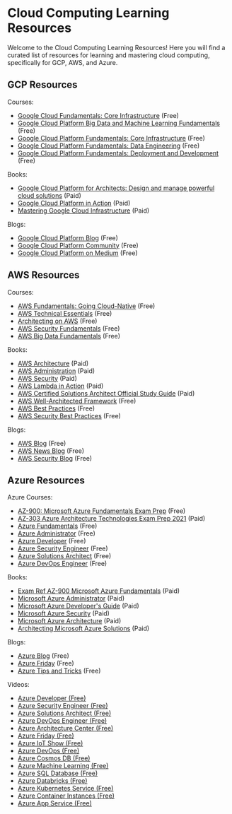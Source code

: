 # Cloud Computing Learning Resources

Welcome to the Cloud Computing Learning Resources! Here you will find a curated list of resources for learning and mastering cloud computing, specifically for GCP, AWS, and Azure.

## GCP Resources

Courses:
- [Google Cloud Fundamentals: Core Infrastructure](https://www.coursera.org/courses/gcp-fundamentals) (Free)
- [Google Cloud Platform Big Data and Machine Learning Fundamentals](https://www.coursera.org/courses/gcp-big-data-ml-fundamentals) (Free)
- [Google Cloud Platform Fundamentals: Core Infrastructure](https://www.coursera.org/courses/gcp-fundamentals) (Free)
- [Google Cloud Platform Fundamentals: Data Engineering](https://www.coursera.org/courses/gcp-data-engineering) (Free)
- [Google Cloud Platform Fundamentals: Deployment and Development](https://www.coursera.org/courses/gcp-deployment-development) (Free)

Books:
- [Google Cloud Platform for Architects: Design and manage powerful cloud solutions](https://www.amazon.com/Google-Cloud-Platform-Architects-solutions/dp/1484254451) (Paid)
- [Google Cloud Platform in Action](https://www.manning.com/books/google-cloud-platform-in-action) (Paid)
- [Mastering Google Cloud Infrastructure](https://www.packtpub.com/cloud-networking/mastering-google-cloud-infrastructure) (Paid)

Blogs:
- [Google Cloud Platform Blog](https://cloud.google.com/blog/) (Free)
- [Google Cloud Platform Community](https://cloud.google.com/community/) (Free)
- [Google Cloud Platform on Medium](https://medium.com/google-cloud) (Free)

## AWS Resources

Courses:
- [AWS Fundamentals: Going Cloud-Native](https://www.coursera.org/courses/aws-fundamentals) (Free)
- [AWS Technical Essentials](https://www.aws.training/learningobject/curriculum?id=20297) (Free)
- [Architecting on AWS](https://www.aws.training/learningobject/curriculum?id=17282) (Free)
- [AWS Security Fundamentals](https://www.aws.training/learningobject/curriculum?id=17283) (Free)
- [AWS Big Data Fundamentals](https://www.aws.training/learningobject/curriculum?id=17284) (Free)

Books:
- [AWS Architecture](https://www.awsarchitecture.com/) (Paid)
- [AWS Administration](https://www.awsadministrator.com/) (Paid)
- [AWS Security](https://wwwawssecurity.com/) (Paid)
- [AWS Lambda in Action](https://www.manning.com/books/aws-lambda-in-action) (Paid)
- [AWS Certified Solutions Architect Official Study Guide](https://www.amazon.com/AWS-Certified-Solutions-Architect-Official/dp/1119138558) (Paid)
- [AWS Well-Architected Framework](https://aws.amazon.com/architecture/well-architected/) (Free)
- [AWS Best Practices](https://aws.amazon.com/compliance/shared-responsibility-model/) (Free)
- [AWS Security Best Practices](https://d1.awsstatic.com/whitepapers/Security/AWS_Security_Best_Practices.pdf) (Free)

Blogs:
- [AWS Blog](https://aws.amazon.com/blogs/) (Free)
- [AWS News Blog](https://aws.amazon.com/news/) (Free)
- [AWS Security Blog](https://aws.amazon.com/security/) (Free)


## Azure Resources

Azure Courses:
- [AZ-900: Microsoft Azure Fundamentals Exam Prep](https://docs.microsoft.com/en-us/learn/certifications/exams/az-900) (Free)
- [AZ-303 Azure Architecture Technologies Exam Prep 2021](https://www.udemy.com/course/az-303-azure-architecture-technologies-exam-prep-2021/) (Paid)
- [Azure Fundamentals](https://docs.microsoft.com/en-us/learn/paths/azure-fundamentals/) (Free)
- [Azure Administrator](https://docs.microsoft.com/en-us/learn/paths/azure-administrator/) (Free)
- [Azure Developer](https://docs.microsoft.com/en-us/learn/paths/azure-developer/) (Free)
- [Azure Security Engineer](https://docs.microsoft.com/en-us/learn/paths/azure-security-engineer/) (Free)
- [Azure Solutions Architect](https://docs.microsoft.com/en-us/learn/paths/azure-solutions-architect/) (Free)
- [Azure DevOps Engineer](https://docs.microsoft.com/en-us/learn/paths/azure-devops-engineer/) (Free)

Books:
- [Exam Ref AZ-900 Microsoft Azure Fundamentals](https://www.amazon.com/Exam-Ref-AZ-900-Microsoft-Fundamentals/dp/0135732149) (Paid)
- [Microsoft Azure Administrator](https://www.amazon.com/Microsoft-Azure-Administrator-Michael-Solli/dp/1119549652) (Paid)
- [Microsoft Azure Developer's Guide](https://www.amazon.com/Microsoft-Azure-Developers-Guide-Solli/dp/1119549590) (Paid)
- [Microsoft Azure Security](https://www.amazon.com/Microsoft-Azure-Security-Michael-Solli/dp/1119549654) (Paid)
- [Microsoft Azure Architecture](https://www.amazon.com/Microsoft-Azure-Architecture-Michael-Solli/dp/1119549656) (Paid)
- [Architecting Microsoft Azure Solutions](https://www.amazon.com/Architecting-Microsoft-Azure-Solutions-ebook/dp/B07NQD3T3P) (Paid)

Blogs:
- [Azure Blog](https://azure.com/blog) (Free)
- [Azure Friday](https://azure.com/friday) (Free)
- [Azure Tips and Tricks](https://azure.com/tips) (Free)


Videos:
- [Azure Developer (Free)](https://azure.com/developer)
- [Azure Security Engineer (Free)](https://azure.com/security)
- [Azure Solutions Architect (Free)](https://azure.com/architect)
- [Azure DevOps Engineer (Free)](https://azure.com/devops)
- [Azure Architecture Center (Free)](https://azure.com/architecture)
- [Azure Friday (Free)](https://azurefriday.com/)
- [Azure IoT Show (Free)](https://azure.com/iot)
- [Azure DevOps (Free)](https://azure.com/devops)
- [Azure Cosmos DB (Free)](https://azure.com/cosmosdb)
- [Azure Machine Learning (Free)](https://azure.com/machinelearning)
- [Azure SQL Database (Free)](https://azure.com/sql)
- [Azure Databricks (Free)](https://azure.com/databricks)
- [Azure Kubernetes Service (Free)](https://azure.com/kubernetes)
- [Azure Container Instances (Free)](https://azure.com/containerinstances)
- [Azure App Service (Free)](https://azure.com/appservice)
